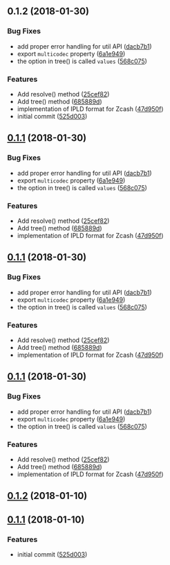 <a name="0.1.2"></a>
## 0.1.2 (2018-01-30)


### Bug Fixes

* add proper error handling for util API ([dacb7b1](https://github.com/ipld/js-ipld-zcash/commit/dacb7b1))
* export `multicodec` property ([6a1e949](https://github.com/ipld/js-ipld-zcash/commit/6a1e949))
* the option in tree() is called `values` ([568c075](https://github.com/ipld/js-ipld-zcash/commit/568c075))


### Features

* Add resolve() method ([25cef82](https://github.com/ipld/js-ipld-zcash/commit/25cef82))
* Add tree() method ([685889d](https://github.com/ipld/js-ipld-zcash/commit/685889d))
* implementation of IPLD format for Zcash ([47d950f](https://github.com/ipld/js-ipld-zcash/commit/47d950f))
* initial commit ([525d003](https://github.com/ipld/js-ipld-zcash/commit/525d003))



<a name="0.1.1"></a>
## [0.1.1](https://github.com/ipld/js-ipld-zcash/compare/v0.1.2...v0.1.1) (2018-01-30)


### Bug Fixes

* add proper error handling for util API ([dacb7b1](https://github.com/ipld/js-ipld-zcash/commit/dacb7b1))
* export `multicodec` property ([6a1e949](https://github.com/ipld/js-ipld-zcash/commit/6a1e949))
* the option in tree() is called `values` ([568c075](https://github.com/ipld/js-ipld-zcash/commit/568c075))


### Features

* Add resolve() method ([25cef82](https://github.com/ipld/js-ipld-zcash/commit/25cef82))
* Add tree() method ([685889d](https://github.com/ipld/js-ipld-zcash/commit/685889d))
* implementation of IPLD format for Zcash ([47d950f](https://github.com/ipld/js-ipld-zcash/commit/47d950f))



<a name="0.1.1"></a>
## [0.1.1](https://github.com/ipld/js-ipld-zcash/compare/v0.1.2...v0.1.1) (2018-01-30)


### Bug Fixes

* add proper error handling for util API ([dacb7b1](https://github.com/ipld/js-ipld-zcash/commit/dacb7b1))
* export `multicodec` property ([6a1e949](https://github.com/ipld/js-ipld-zcash/commit/6a1e949))
* the option in tree() is called `values` ([568c075](https://github.com/ipld/js-ipld-zcash/commit/568c075))


### Features

* Add resolve() method ([25cef82](https://github.com/ipld/js-ipld-zcash/commit/25cef82))
* Add tree() method ([685889d](https://github.com/ipld/js-ipld-zcash/commit/685889d))
* implementation of IPLD format for Zcash ([47d950f](https://github.com/ipld/js-ipld-zcash/commit/47d950f))



<a name="0.1.1"></a>
## [0.1.1](https://github.com/ipld/js-ipld-zcash/compare/v0.1.2...v0.1.1) (2018-01-30)


### Bug Fixes

* add proper error handling for util API ([dacb7b1](https://github.com/ipld/js-ipld-zcash/commit/dacb7b1))
* export `multicodec` property ([6a1e949](https://github.com/ipld/js-ipld-zcash/commit/6a1e949))
* the option in tree() is called `values` ([568c075](https://github.com/ipld/js-ipld-zcash/commit/568c075))


### Features

* Add resolve() method ([25cef82](https://github.com/ipld/js-ipld-zcash/commit/25cef82))
* Add tree() method ([685889d](https://github.com/ipld/js-ipld-zcash/commit/685889d))
* implementation of IPLD format for Zcash ([47d950f](https://github.com/ipld/js-ipld-zcash/commit/47d950f))



<a name="0.1.2"></a>
## [0.1.2](https://github.com/ipld/js-ipld-zcash/compare/v0.1.1...v0.1.2) (2018-01-10)



<a name="0.1.1"></a>
## [0.1.1](https://github.com/ipld/js-ipld-zcash/compare/525d003...v0.1.1) (2018-01-10)


### Features

* initial commit ([525d003](https://github.com/ipld/js-ipld-zcash/commit/525d003))



